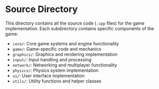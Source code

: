 # Source Directory

This directory contains all the source code (`.cpp` files) for the game implementation. Each subdirectory contains specific components of the game:

- `core/`: Core game systems and engine functionality
- `game/`: Game-specific code and mechanics
- `graphics/`: Graphics and rendering implementation
- `input/`: Input handling and processing
- `network/`: Networking and multiplayer functionality
- `physics/`: Physics system implementation
- `ui/`: User interface implementation
- `utils/`: Utility functions and helper classes
